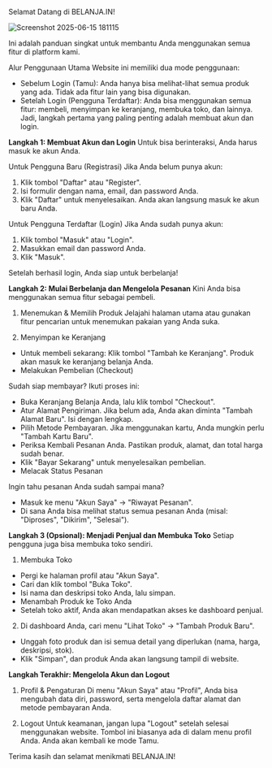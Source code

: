 Selamat Datang di BELANJA.IN!

![Screenshot 2025-06-15 181115](https://github.com/user-attachments/assets/9801ac32-fbd4-4433-8fa3-71cb6b7c7d35)

Ini adalah panduan singkat untuk membantu Anda menggunakan semua fitur di platform kami.

Alur Penggunaan Utama
Website ini memiliki dua mode penggunaan:

- Sebelum Login (Tamu): Anda hanya bisa melihat-lihat semua produk yang ada. Tidak ada fitur lain yang bisa digunakan.
- Setelah Login (Pengguna Terdaftar): Anda bisa menggunakan semua fitur: membeli, menyimpan ke keranjang, membuka toko, dan lainnya.
Jadi, langkah pertama yang paling penting adalah membuat akun dan login.

**Langkah 1: Membuat Akun dan Login**
Untuk bisa berinteraksi, Anda harus masuk ke akun Anda.

Untuk Pengguna Baru (Registrasi)
Jika Anda belum punya akun:
1. Klik tombol "Daftar" atau "Register".
2. Isi formulir dengan nama, email, dan password Anda.
3. Klik "Daftar" untuk menyelesaikan. Anda akan langsung masuk ke akun baru Anda.

Untuk Pengguna Terdaftar (Login)
Jika Anda sudah punya akun:
1. Klik tombol "Masuk" atau "Login".
2. Masukkan email dan password Anda.
3. Klik "Masuk".

Setelah berhasil login, Anda siap untuk berbelanja!

**Langkah 2: Mulai Berbelanja dan Mengelola Pesanan**
Kini Anda bisa menggunakan semua fitur sebagai pembeli.

1. Menemukan & Memilih Produk
Jelajahi halaman utama atau gunakan fitur pencarian untuk menemukan pakaian yang Anda suka.

2. Menyimpan ke Keranjang
- Untuk membeli sekarang: Klik tombol "Tambah ke Keranjang". Produk akan masuk ke keranjang belanja Anda.
- Melakukan Pembelian (Checkout)
  
Sudah siap membayar? Ikuti proses ini:
- Buka Keranjang Belanja Anda, lalu klik tombol "Checkout".
- Atur Alamat Pengiriman. Jika belum ada, Anda akan diminta "Tambah Alamat Baru". Isi dengan lengkap.
- Pilih Metode Pembayaran. Jika menggunakan kartu, Anda mungkin perlu "Tambah Kartu Baru".
- Periksa Kembali Pesanan Anda. Pastikan produk, alamat, dan total harga sudah benar.
- Klik "Bayar Sekarang" untuk menyelesaikan pembelian.
- Melacak Status Pesanan

Ingin tahu pesanan Anda sudah sampai mana?
- Masuk ke menu "Akun Saya" -> "Riwayat Pesanan".
- Di sana Anda bisa melihat status semua pesanan Anda (misal: "Diproses", "Dikirim", "Selesai").

**Langkah 3 (Opsional): Menjadi Penjual dan Membuka Toko**
Setiap pengguna juga bisa membuka toko sendiri.

1. Membuka Toko
- Pergi ke halaman profil atau "Akun Saya".
- Cari dan klik tombol "Buka Toko".
- Isi nama dan deskripsi toko Anda, lalu simpan.
- Menambah Produk ke Toko Anda
- Setelah toko aktif, Anda akan mendapatkan akses ke dashboard penjual.

2. Di dashboard Anda, cari menu "Lihat Toko" -> "Tambah Produk Baru".
- Unggah foto produk dan isi semua detail yang diperlukan (nama, harga, deskripsi, stok).
- Klik "Simpan", dan produk Anda akan langsung tampil di website.
  
**Langkah Terakhir: Mengelola Akun dan Logout**
1. Profil & Pengaturan
Di menu "Akun Saya" atau "Profil", Anda bisa mengubah data diri, password, serta mengelola daftar alamat dan metode pembayaran Anda.

2. Logout
Untuk keamanan, jangan lupa "Logout" setelah selesai menggunakan website. Tombol ini biasanya ada di dalam menu profil Anda. Anda akan kembali ke mode Tamu.

Terima kasih dan selamat menikmati BELANJA.IN!
